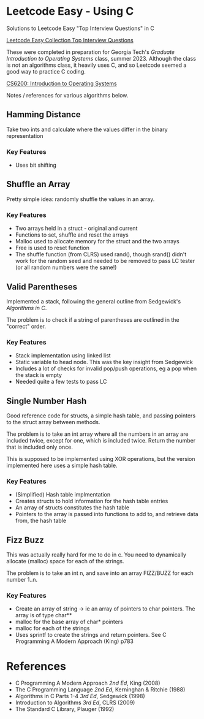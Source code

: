 # Leetcode Easy - Using C
Solutions to Leetcode Easy "Top Interview Questions" in C

[Leetcode Easy Collection Top Interview Questions](https://leetcode.com/explore/interview/card/top-interview-questions-easy/)  

These were completed in preparation for Georgia Tech's _Graduate Introduction to Operating Systems_ class, summer 2023.  Although the class is not an algorithms class, it heavily uses C, and so Leetcode seemed a good way to practice C coding.  

[CS6200: Introduction to Operating Systems](https://omscs.gatech.edu/cs-6200-introduction-operating-systems)

Notes / references for various algorithms below.

## Hamming Distance
Take two ints and calculate where the values differ in the binary representation

### Key Features
* Uses bit shifting  

## Shuffle an Array
Pretty simple idea: randomly shuffle the values in an array.

### Key Features
* Two arrays held in a struct - original and current
* Functions to set, shuffle and reset the arrays
* Malloc used to allocate memory for the struct and the two arrays
* Free is used to reset function
* The shuffle function (from CLRS) used rand(), though srand() didn't work for the random seed and needed to be removed to pass LC tester (or all random numbers were the same!)

## Valid Parentheses
Implemented a stack, following the general outline from Sedgewick's _Algorithms in C_.  

The problem is to check if a string of parentheses are outlined in the "correct" order.

### Key Features
* Stack implementation using linked list
* Static variable to head node.  This was the key insight from Sedgewick
* Includes a lot of checks for invalid pop/push operations, eg a pop when the stack is empty
* Needed quite a few tests to pass LC

## Single Number Hash
Good reference code for structs, a simple hash table, and passing pointers to the struct array between methods.

The problem is to take an int array where all the numbers in an array are included twice, except for one, which is included twice.  Return the number that is included only once.

This is supposed to be implemented using XOR operations, but the version implemented here uses a simple hash table.

### Key Features
* (Simplified) Hash table implmentation
* Creates structs to hold information for the hash table entries
* An array of structs constitutes the hash table
* Pointers to the array is passed into functions to add to, and retrieve data from, the hash table

## Fizz Buzz
This was actually really hard for me to do in c.  You need to dynamically allocate (malloc) space for each of the strings.

The problem is to take an int n, and save into an array FIZZ/BUZZ for each number 1..n.

### Key Features
* Create an array of string -> ie an array of pointers to char pointers.  The array is of type char**
* malloc for the base array of char* pointers
* malloc for each of the strings
* Uses sprintf to create the strings and return pointers.  See C Programming A Modern Approach (King) p783

# References
* C Programming A Modern Approach _2nd Ed_, King (2008)
* The C Programming Language _2nd Ed_, Kerninghan & Ritchie (1988)
* Algorithms in C Parts 1-4 _3rd Ed_, Sedgewick (1998)
* Introduction to Algorithms _3rd Ed_, CLRS (2009)
* The Standard C Library, Plauger (1992)
